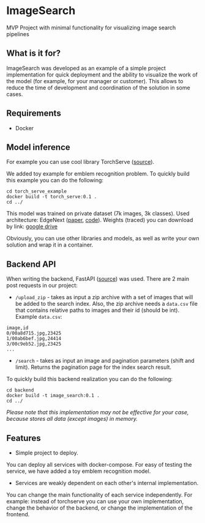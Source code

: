 # ImageSearch
MVP Project with minimal functionality for visualizing image search pipelines

## What is it for?

ImageSearch was developed as an example of a simple project 
implementation for quick deployment and the ability to visualize 
the work of the model (for example, for your manager or customer). 
This allows to reduce the time of development and coordination of the solution 
in some cases.

## Requirements
- Docker

## Model inference

For example you can use cool library TorchServe ([source](https://github.com/pytorch/serve)).

We added toy example for emblem recognition problem.
To quickly build this example you can do the following:

```
cd torch_serve_example
docker build -t torch_serve:0.1 .
cd ../
```

This model was trained on private dataset (7k images, 3k classes).
Used architecture: EdgeNext ([paper](https://arxiv.org/abs/2206.10589), [code](https://github.com/mmaaz60/EdgeNeXt)).
Weights (traced) you can download by link: [google drive]("https://drive.google.com/uc?export=download&id=1CGz3_QrEFUFSqeJY52tb0j4KiWjxi730)


Obviously, you can use other libraries and models, 
as well as write your own solution and wrap it in a container.

## Backend API

When writing the backend, FastAPI ([source](https://fastapi.tiangolo.com)) was used.
There are 2 main post requests in our project:

- `/upload_zip` - takes as input a zip archive with a set of images that will be added to the search index.
Also, the zip archive needs a `data.csv` file that contains relative paths to images and their id (should be int).
Example `data.csv`:
```
image,id
0/00a8d715.jpg,23425
1/00ab6bef.jpg,24414
3/00c9eb52.jpg,23425
...
```
- `/search` - takes as input an image and pagination parameters (shift and limit).
Returns the pagination page for the index search result.

To quickly build this backend realization you can do the following:

```
cd backend
docker build -t image_search:0.1 .
cd ../
```

*Please note that this implementation may not be effective for your case,
because stores all data (except images) in memory.*

## Features
- Simple project to deploy.

You can deploy all services with docker-compose.
For easy of testing the service, we have added a toy emblem recognition model.

- Services are weakly dependent on each other's internal implementation.

You can change the main functionality of each service independently.
For example: instead of torchserve you can use your own implementation,
change the behavior of the backend, or change the implementation of the frontend.
